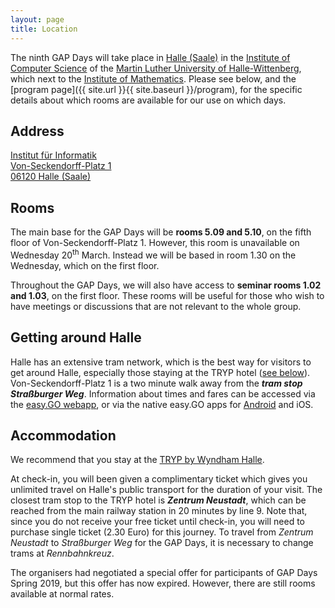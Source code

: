 ```yaml
---
layout: page
title: Location
---
```


The ninth GAP Days will take place in [Halle
(Saale)](http://www.halle.de/en/Home) in the [Institute of Computer
Science](https://www.informatik.uni-halle.de) of the [Martin Luther University
of Halle-Wittenberg](https://www.uni-halle.de), which next to the [Institute of
Mathematics](https://www.mathematik.uni-halle.de). Please see below, and the
[program page]({{ site.url }}{{ site.baseurl }}/program), for the specific
details about which rooms are available for our use on which days.

<h2>Address</h2>

<a href="https://www.openstreetmap.org/#map=19/51.49632/11.93494">
Institut für Informatik<br />
Von-Seckendorff-Platz 1<br/>
06120 Halle (Saale)</a>

<h2>Rooms</h2>

The main base for the GAP Days will be **rooms 5.09 and 5.10**, on the fifth
floor of Von-Seckendorff-Platz 1. However, this room is unavailable on Wednesday
20<sup>th</sup> March. Instead we will be based in room 1.30 on the Wednesday,
which on the first floor.

Throughout the GAP Days, we will also have access to **seminar rooms 1.02 and
1.03**, on the first floor.  These rooms will be useful for those who wish to
have meetings or discussions that are not relevant to the whole group.

<h2>Getting around Halle</h2>

Halle has an extensive tram network, which is the best way for visitors to get
around Halle, especially those staying at the TRYP hotel ([see below](#ticket)).
Von-Seckendorff-Platz 1 is a two minute walk away from the _**tram stop
Straßburger Weg**_. Information about times and fares can be accessed via the
[easy.GO webapp](https://app.myeasygo.de), or via the native easy.GO apps for
[Android](https://play.google.com/store/apps/details?id=de.easygo) and iOS.

<h2>Accommodation</h2>

We recommend that you stay at the <a href="https://www.tryphalle.com/">TRYP by
Wyndham Halle</a>.

<a name="ticket"></a>At check-in, you will been given a complimentary ticket
which gives you unlimited travel on Halle's public transport for the duration of
your visit.  The closest tram stop to the TRYP hotel is _**Zentrum Neustadt**_,
which can be reached from the main railway station in 20 minutes by line 9.
Note that, since you do not receive your free ticket until check-in, you will
need to purchase single ticket (2.30 Euro) for this journey.  To travel from
*Zentrum Neustadt* to *Straßburger Weg* for the GAP Days, it is necessary to
change trams at *Rennbahnkreuz*.

The organisers had negotiated a special offer for participants of GAP Days
Spring 2019, but this offer has now expired. However, there are still rooms
available at normal rates.

<!--
For participants of GAP Days Spring 2019, we have negotiated 15 rooms at a rate
of 56 Euro (single room) or 75 Euro (double room) per night, including
breakfast.  These rooms are available from Sunday 17<sup>th</sup> March until
Saturday 23<sup>rd</sup> March 2019.  The offer is <b>valid until 3<sup>rd</sup>
February 2019</b>, or until all 15 rooms are booked.  You can book a room by
completing the following form, and sending it to the hotel: <a href="{{ site.url
}}{{ site.baseurl }}/hotel_form/english.pdf">reservation form (English)</a>, or
<a href="{{ site.url }}{{ site.baseurl }}/hotel_form/deutsch.pdf">reservation
form (German)</a>.
-->
